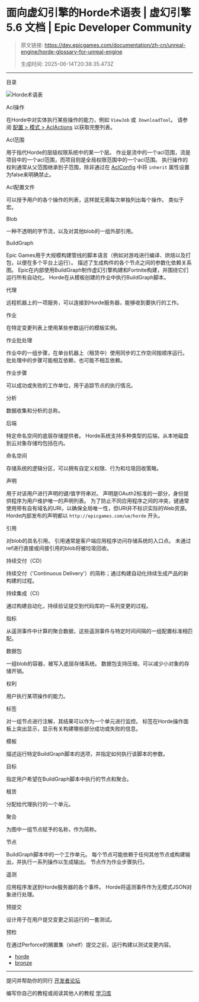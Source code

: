 # 面向虚幻引擎的Horde术语表 | 虚幻引擎 5.6 文档 | Epic Developer Community

> 原文链接: https://dev.epicgames.com/documentation/zh-cn/unreal-engine/horde-glossary-for-unreal-engine
> 
> 生成时间: 2025-06-14T20:38:35.473Z

---

目录

![Horde术语表](https://dev.epicgames.com/community/api/documentation/image/a6f2cfe0-87fe-49be-b180-8decbae887ff?resizing_type=fill&width=1920&height=335)

Acl操作

在Horde中对实体执行某些操作的能力，例如 `ViewJob` 或  `DownloadTool`。 请参阅 [配置 > 模式 > AclActions](https://dev.epicgames.com/documentation/zh-cn/unreal-engine/horde-schema-for-unreal-engine?application_version=5.5#aclactions) 以获取完整列表。

Acl范围

用于指代Horde的层级权限系统中的某一个层。 作业是流中的一个acl范围，流是项目中的一个acl范围，而项目则是全局权限范围中的一个acl范围。 执行操作的权利通常从父范围继承到子范围，除非通过在 [AclConfig](https://dev.epicgames.com/documentation/zh-cn/unreal-engine/horde-schema-for-unreal-engine?application_version=5.5#aclconfig) 中将 `inherit` 属性设置为false来明确禁止。

Acl配置文件

可以授予用户的各个操作的列表，这样就无需每次单独列出每个操作。 类似于宏。

Blob

一种不透明的字节流，以及对其他blob的一组外部引用。

BuildGraph

Epic Games用于大规模构建管线的脚本语言（例如对游戏进行编译、烘焙以及打包，以便在多个平台上运行）。 描述了生成构件的各个节点之间的参数化依赖关系图。 Epic在内部使用BuildGraph制作虚幻引擎构建和Fortnite构建，并围绕它们运行所有自动化。 Horde在从模板创建的作业中执行BuildGraph脚本。

代理

远程机器上的一项服务，可以连接到Horde服务器，能够收到要执行的工作。

作业

在特定变更列表上使用某些参数运行的模板实例。

作业批处理

作业中的一组步骤，在单台机器上（租赁中）使用同步的工作空间按顺序运行。 批处理中的步骤可能相互依赖，也可能不相互依赖。

作业步骤

可以成功或失败的工作单位，用于追踪节点的执行情况。

分析

数据收集和分析的总称。

后端

特定命名空间的底层存储提供者。 Horde系统支持多种类型的后端，从本地磁盘到云对象存储均包括在内。

命名空间

存储系统的逻辑分区，可以拥有自定义权限、行为和垃圾回收策略。

声明

用于对该用户进行声明的键/值字符串对。 声明是OAuth2标准的一部分，身份提供程序为用户维护唯一的声明列表。 为了防止不同应用程序之间的冲突，键通常使用带有自有域名的URI，以确保全局唯一性，但URI并不标识实际的Web资源。 Horde内部发布的声明都以 `http://epicgames.com/ue/horde` 开头。

引用

对blob的具名引用。 引用通常是客户端应用程序访问存储系统的入口点。 未通过ref进行直接或间接引用的blob将被垃圾回收。

持续交付（CD）

持续交付（'Continuous Delivery'）的简称；通过构建自动化持续生成产品的新构建的过程。

持续集成（CI）

通过构建自动化，持续验证提交到代码库的一系列变更的过程。

指标

从遥测事件中计算的聚合数据，这些遥测事件与特定时间间隔的一组配置标准相匹配。

数据包

一组blob的容器，被写入底层存储系统。 数据包支持压缩，可以减少小对象的存储开销。

权利

用户执行某项操作的能力。

标签

对一组节点进行注解，其结果可以作为一个单元进行监控。 标签在Horde操作面板上突出显示，显示有关构建哪些部分成功或失败的信息。

模板

描述运行特定BuildGraph脚本的选项，并指定如何执行该脚本的参数。

目标

指定用户希望在BuildGraph脚本中执行的节点和聚合。

租赁

分配给代理执行的一个单元。

聚合

为图中一组节点赋予的名称，作为简称。

节点

BuildGraph脚本中的一个工作单元。 每个节点可能依赖于任何其他节点或构建输出，并执行一系列操作以生成输出。 节点作为作业步骤执行。

遥测

应用程序发送到Horde服务器的各个事件。 Horde将遥测事件作为无模式JSON对象进行处理。

预提交

设计用于在用户提交变更之前运行的一套测试。

预检

在通过Perforce的搁置集（shelf）提交之前，运行构建以测试变更内容。

-   [horde](https://dev.epicgames.com/community/search?query=horde)
-   [bronze](https://dev.epicgames.com/community/search?query=bronze)

* * *

提问并帮助你的同行 [开发者论坛](https://forums.unrealengine.com/categories?tag=unreal-engine)

编写你自己的教程或阅读其他人的教程 [学习库](https://dev.epicgames.com/community/unreal-engine/learning)